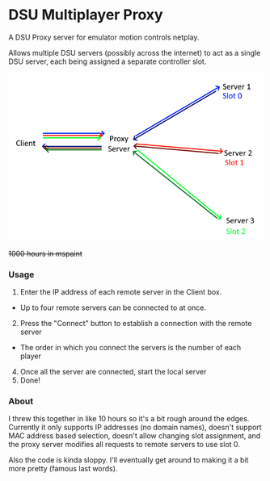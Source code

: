 # DSU Multiplayer Proxy

A DSU Proxy server for emulator motion controls netplay. 

Allows multiple DSU servers (possibly across the internet) to act as a single DSU server, each being assigned a separate controller slot.

![DSU Multi Server Diagram](DSUProxyMultiClient.png)

~~1000 hours in mspaint~~

### Usage

 1. Enter the IP address of each remote server in the Client box. 
 * Up to four remote servers can be connected to at once.
 2. Press the "Connect" button to establish a connection with the remote server
 * The order in which you connect the servers is the number of each player
 4. Once all the server are connected, start the local server
 5. Done!

### About

I threw this together in like 10 hours so it's a bit rough around the edges. Currently it only supports IP addresses (no domain names), doesn't support MAC address based selection, doesn't allow changing slot assignment, and the proxy server modifies all requests to remote servers to use slot 0.

Also the code is kinda sloppy. I'll eventually get around to making it a bit more pretty (famous last words).